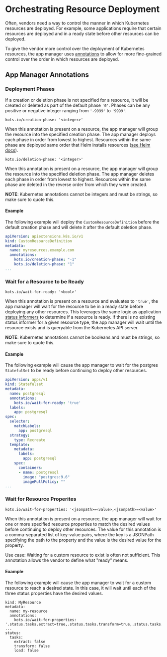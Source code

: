 # Orchestrating Resource Deployment

Often, vendors need a way to control the manner in which Kubernetes resources are deployed. For example, some applications require that certain resources are deployed and in a ready state before other resources can be deployed.

To give the vendor more control over the deployment of Kubernetes resources, the app manager uses [annotations](https://kubernetes.io/docs/concepts/overview/working-with-objects/annotations/) to allow for more fine-grained control over the order in which resources are deployed.

## App Manager Annotations

### Deployment Phases

If a creation or deletion phase is not specified for a resource, it will be created or deleted as part of the default phase `'0'`. Phases can be any positive or negative integer ranging from `'-9999'` to `'9999'`.

`kots.io/creation-phase: '<integer>'`

When this annotation is present on a resource, the app manager will group the resource into the specified creation phase. The app manager deploys each phase in order from lowest to highest. Resources within the same phase are deployed same order that Helm installs resources ([see Helm docs](https://helm.sh/docs/intro/using_helm/#:~:text=Helm%20installs%20resources%20in%20the,order)).

`kots.io/deletion-phase: '<integer>'`

When this annotation is present on a resource, the app manager will group the resource into the specified deletion phase. The app manager deletes each phase in order from lowest to highest. Resources within the same phase are deleted in the reverse order from which they were created.

**NOTE**: Kubernetes annotations cannot be integers and must be strings, so make sure to quote this.

#### Example

The following example will deploy the `CustomResourceDefinition` before the default creation phase and will delete it after the default deletion phase.

```yaml
apiVersion: apiextensions.k8s.io/v1
kind: CustomResourceDefinition
metadata:
  name: myresources.example.com
  annotations:
    kots.io/creation-phase: "-1"
    kots.io/deletion-phase: "1"
...
```

### Wait for a Resource to be Ready

`kots.io/wait-for-ready: '<bool>'`

When this annotation is present on a resource and evaluates to `'true'`, the app manager will wait for the resource to be in a ready state before deploying any other resources. This leverages the same logic as application [status informers](/vendor/admin-console-display-app-status#about-status-informers) to determine if a resource is ready. If there is no existing status informer for a given resource type, the app manager will wait until the resource exists and is queryable from the Kubernetes API server.

**NOTE**: Kubernetes annotations cannot be booleans and must be strings, so make sure to quote this.

#### Example

The following example will cause the app manager to wait for the postgres `StatefulSet` to be ready before continuing to deploy other resources.

```yaml
apiVersion: apps/v1
kind: Statefulset
metadata:
  name: postgresql
  annotations:
    kots.io/wait-for-ready: 'true'
  labels:
    app: postgresql
spec:
  selector:
    matchLabels:
      app: postgresql
  strategy:
    type: Recreate
  template:
    metadata:
      labels:
        app: postgresql
    spec:
      containers:
      - name: postgresql
        image: "postgres:9.6"
        imagePullPolicy: ""
...
```


### Wait for Resource Properites

`kots.io/wait-for-properties: '<jsonpath>=<value>,<jsonpath>=<value>'`

When this annotation is present on a resource, the app manager will wait for one or more specified resource properties to match the desired values before continuing to deploy other resources. The value for this annotation is a comma-separated list of key-value pairs, where the key is a JSONPath specifying the path to the property and the value is the desired value for the property.

Use case: Waiting for a custom resource to exist is often not sufficient. This annotation allows the vendor to define what "ready" means.

#### Example

The following example will cause the app manager to wait for a custom resource to reach a desired state. In this case, it will wait until each of the three status properties have the desired values.

```
kind: MyResource
metadata:
  name: my-resource
  annotations:
    kots.io/wait-for-properties: '.status.tasks.extract=true,.status.tasks.transform=true,.status.tasks.load=true'
...
status:
  tasks:
    extract: false
    transform: false
    load: false
```

